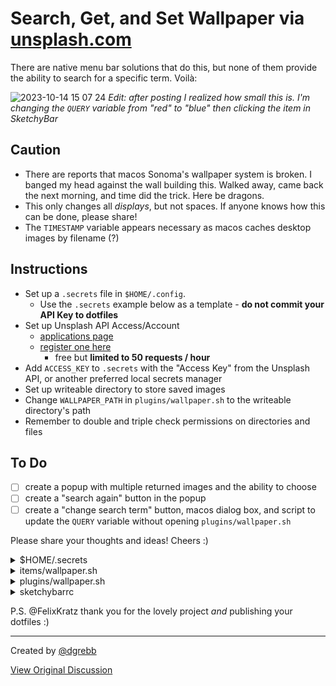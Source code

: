 # Search, Get, and Set Wallpaper via [unsplash.com](https://unsplash.com)

There are native menu bar solutions that do this, but none of them provide the ability to search for a specific term. Voilà:

![2023-10-14 15 07 24](https://github.com/FelixKratz/SketchyBar/assets/445891/bb2a7ee4-d210-41c7-9e04-722dbf74d70b)
_Edit: after posting I realized how small this is. I'm changing the `QUERY` variable from "red" to "blue" then clicking the item in SketchyBar_

## Caution

- There are reports that macos Sonoma's wallpaper system is broken. I banged my head against the wall building this. Walked away, came back the next morning, and time did the trick. Here be dragons.
- This only changes all _displays_, but not spaces. If anyone knows how this can be done, please share!
- The `TIMESTAMP` variable appears necessary as macos caches desktop images by filename (?)

## Instructions

- Set up a `.secrets` file in `$HOME/.config`.
  - Use the `.secrets` example below as a template - **do not commit your API Key to dotfiles**
- Set up Unsplash API Access/Account
  - [applications page](https://unsplash.com/oauth/applications)
  - [register one here](https://unsplash.com/oauth/applications/new)
    - free but **limited to 50 requests / hour**
- Add `ACCESS_KEY` to `.secrets` with the "Access Key" from the Unsplash API, or another preferred local secrets manager
- Set up writeable directory to store saved images
- Change `WALLPAPER_PATH` in `plugins/wallpaper.sh` to the writeable directory's path
- Remember to double and triple check permissions on directories and files

## To Do

- [ ] create a popup with multiple returned images and the ability to choose
- [ ] create a "search again" button in the popup
- [ ] create a "change search term" button, macos dialog box, and script to update the `QUERY` variable without opening `plugins/wallpaper.sh`

Please share your thoughts and ideas! Cheers :)

<details>
  <summary>$HOME/.secrets</summary>
  
```bash
#!/bin/bash

ACCESS_KEY="ABCDEFGhijKlMNOp"
```
</details>

<details>
  <summary>items/wallpaper.sh</summary>
  
```bash
#!/bin/bash

# `nf-md-wall`
ICON=󰟾

wallpaper=(
  drawing=on
  click_script="$PLUGIN_DIR/wallpaper.sh"
  background.padding_left=3
  background.padding_right=3
  icon=$ICON
  icon.color=$WHITE
  icon.padding_left=3
  icon.padding_right=3
  label.drawing=off
  # associated_display=1
)

sketchybar --add item wallpaper right \
  --set wallpaper "${wallpaper[@]}"
```
</details>

<details>
  <summary>plugins/wallpaper.sh</summary>
  
```bash
#!/bin/bash

source "$HOME/.config/sketchybar/colors.sh"
source "$HOME/.config/.secrets"

# Update
QUERY="blue"
ORIENTATION="landscape"
TIMESTAMP=$(echo '('$(date +"%s.%N") ' * 10)/1' | bc)
WALLPAPER_PATH="$HOME/.config/.sketchyrw/wallpaper"

# TODO: Create popup with multiple options to choose from, search again, or change query via macos dialog

URL=$(
  curl --location "https://api.unsplash.com/photos/random?query=${QUERY}&orientation=${ORIENTATION}" \
    --header "Authorization: Client-ID ${ACCESS_KEY}" | jq -r '.urls.full'
)
# Note: change the `jq` query to `.urls.raw` for larger displays

wget $URL -O "${WALLPAPER_PATH}/wallpaper_${TIMESTAMP}.jpg"
WALLPAPER="${WALLPAPER_PATH}/wallpaper_${TIMESTAMP}.jpg"

# TODO: Set wallpaper on all spaces via yet-to be determined Mission Control API
osascript -e "tell application \"System Events\" to tell every desktop to set picture to \"$WALLPAPER\" as POSIX file"
```
</details>

<details>
  <summary>sketchybarrc</summary>
  
```bash
#!/bin/bash

source "$CONFIG_DIR/colors.sh" # Loads all defined colors
source "$CONFIG_DIR/icons.sh"  # Loads all defined icons

ITEM_DIR="$CONFIG_DIR/items"     # Directory where the items are configured
PLUGIN_DIR="$CONFIG_DIR/plugins" # Directory where all the plugin scripts are stored

FONT="Hack Nerd Font" # Needs to have Regular, Bold, Semibold, Heavy and Black variants
PADDINGS=3            # All paddings use this value (icon, label, background)

# Setting up and starting the helper process
HELPER=git.felix.helper
killall helper
(cd $CONFIG_DIR/helper && make)
$CONFIG_DIR/helper/helper $HELPER >/dev/null 2>&1 &

# Unload the macOS on screen indicator overlay for volume change
launchctl unload -F /System/Library/LaunchAgents/com.apple.OSDUIHelper.plist >/dev/null 2>&1 &

# Setting up the general bar appearance of the bar
bar=(
  height=50
  color=$BAR_COLOR
  border_width=0
  border_color=$BAR_BORDER_COLOR
  corner_radius=9
  shadow=off
  position=top
  sticky=on
  padding_right=8
  padding_left=8
  y_offset=1
  margin=6
  topmost=window
)

sketchybar --bar "${bar[@]}"

# Setting up default values
defaults=(
  updates=when_shown
  icon.font="$FONT:Bold:14.0"
  icon.color=$ICON_COLOR
  icon.padding_left=$PADDINGS
  icon.padding_right=$PADDINGS
  label.font="$FONT:Semibold:13.0"
  label.color=$LABEL_COLOR
  label.padding_left=$PADDINGS
  label.padding_right=$PADDINGS
  padding_right=$PADDINGS
  padding_left=$PADDINGS
  background.height=26
  background.corner_radius=50
  background.border_width=1
  popup.y_offset=0
  popup.background.border_width=1
  popup.background.corner_radius=9
  popup.background.border_color=$BACKGROUND_2
  popup.background.color=$POPUP_BACKGROUND_COLOR
  popup.blur_radius=20
  popup.background.shadow.drawing=on
)

sketchybar --default "${defaults[@]}"

# Left
# source "$ITEM_DIR/front_app.sh" moved inside of apple.sh
source "$ITEM_DIR/apple.sh"
source "$ITEM_DIR/spaces.sh"
source "$ITEM_DIR/yabai.sh"

# Center
source "$ITEM_DIR/music.sh"

# Right
source "$ITEM_DIR/battery.sh"
source "$ITEM_DIR/calendar.sh"

# Wallpaper Item Here
source "$ITEM_DIR/wallpaper.sh"

# Forcing all item scripts to run (never do this outside of sketchybarrc)
sketchybar --update

echo "sketchybar configuation loaded.."
```
</details>

P.S. @FelixKratz thank you for the lovely project _and_ publishing your dotfiles :)

---

Created by [@dgrebb](https://github.com/dgrebb)

[View Original Discussion](https://github.com/FelixKratz/SketchyBar/discussions/12#discussioncomment-7282317)

